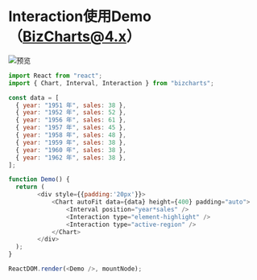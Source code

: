 # Interaction使用Demo（BizCharts@4.x）

![预览](http://bizcharts-resource.oss-cn-zhangjiakou.aliyuncs.com/images/fa11d8a0-137f-11eb-85d9-95fcbab24c56.png)

```js
import React from "react";
import { Chart, Interval, Interaction } from "bizcharts";

const data = [
  { year: "1951 年", sales: 38 },
  { year: "1952 年", sales: 52 },
  { year: "1956 年", sales: 61 },
  { year: "1957 年", sales: 45 },
  { year: "1958 年", sales: 48 },
  { year: "1959 年", sales: 38 },
  { year: "1960 年", sales: 38 },
  { year: "1962 年", sales: 38 },
];

function Demo() {
  return (
		<div style={{padding:'20px'}}>
			<Chart autoFit data={data} height={400} padding="auto">
				<Interval position="year*sales" />
				<Interaction type="element-highlight" />
				<Interaction type="active-region" />
			</Chart>
		</div>
  );
}

ReactDOM.render(<Demo />, mountNode);

```
